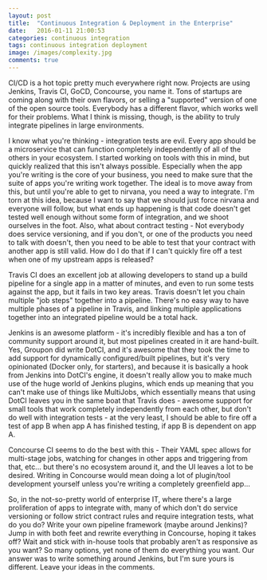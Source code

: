 ```yaml
---
layout: post
title:  "Continuous Integration & Deployment in the Enterprise"
date:   2016-01-11 21:00:53
categories: continuous integration
tags: continuous integration deployment
image: /images/complexity.jpg
comments: true
---
```


CI/CD is a hot topic pretty much everywhere right now.  Projects are using Jenkins, Travis CI, GoCD, Concourse, you name it.  Tons of startups are coming along with their own flavors, or selling a "supported" version of one of the open source tools.  Everybody has a different flavor, which works well for their problems.  What I think is missing, though, is the ability to truly integrate pipelines in large environments.

I know what you're thinking - integration tests are evil.  Every app should be a microservice that can function completely independently of all of the others in your ecosystem.  I started working on tools with this in mind, but quickly realized that this isn't always possible.  Especially when the app you're writing is the core of your business, you need to make sure that the suite of apps you're writing work together.  The ideal is to move away from this, but until you're able to get to nirvana, you need a way to integrate.  I'm torn at this idea, because I want to say that we should just force nirvana and everyone will follow, but what ends up happening is that code doesn't get tested well enough without some form of integration, and we shoot ourselves in the foot.  Also, what about contract testing - Not everybody does service versioning, and if you don't, or one of the products you need to talk with doesn't, then you need to be able to test that your contract with another app is still valid.  How do I do that if I can't quickly fire off a test when one of my upstream apps is released?

Travis CI does an excellent job at allowing developers to stand up a build pipeline for a single app in a matter of minutes, and even to run some tests against the app, but it fails in two key areas.  Travis doesn't let you chain multiple "job steps" together into a pipeline.  There's no easy way to have multiple phases of a pipeline in Travis, and linking multiple applications together into an integrated pipeline would be a total hack.

Jenkins is an awesome platform - it's incredibly flexible and has a ton of community support around it, but most pipelines created in it are hand-built.  Yes, Groupon did write DotCI, and it's awesome that they took the time to add support for dynamically configured/built pipelines, but it's very opinionated (Docker only, for starters), and because it is basically a hook from Jenkins into DotCI's engine, it doesn't really allow you to make much use of the huge world of Jenkins plugins, which ends up meaning that you can't make use of things like MultiJobs, which essentially means that using DotCI leaves you in the same boat that Travis does - awesome support for small tools that work completely independently from each other, but don't do well with integration tests - at the very least, I should be able to fire off a test of app B when app A has finished testing, if app B is dependent on app A.

Concourse CI seems to do the best with this - Their YAML spec allows for multi-stage jobs, watching for changes in other apps and triggering from that, etc...  but there's no ecosystem around it, and the UI leaves a lot to be desired.  Writing in Concourse would mean doing a lot of plugin/tool development yourself unless you're writing a completely greenfield app...

So, in the not-so-pretty world of enterprise IT, where there's a large proliferation of apps to integrate with, many of which don't do service versioning or follow strict contract rules and require integration tests, what do you do?  Write your own pipeline framework (maybe around Jenkins)?  Jump in with both feet and rewrite everything in Concourse, hoping it takes off?  Wait and stick with in-house tools that probably aren't as responsive as you want?  So many options, yet none of them do everything you want.  Our answer was to write something around Jenkins, but I'm sure yours is different.  Leave your ideas in the comments.

